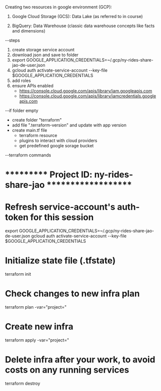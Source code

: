 Creating two resources in google environment (GCP):

1) Google Cloud Storage (GCS): Data Lake (as referred to in course)

2) BigQuery: Data Warehouse (classic data warehouse concepts like facts and dimensions)


--steps
1. create storage service account
2. download json and save to folder
3. export GOOGLE_APPLICATION_CREDENTIALS=~/.gcp/ny-rides-share-jao-de-user.json
4. gcloud auth activate-service-account --key-file $GOOGLE_APPLICATION_CREDENTIALS
5. add roles
6. ensure APIs enabled
    - https://console.cloud.google.com/apis/library/iam.googleapis.com
    - https://console.cloud.google.com/apis/library/iamcredentials.googleapis.com



--if folder empty
- create folder "terraform"
- add file ".terraform-version" and update with app version
- create main.tf file
    - terraform resource
    - plugins to interact with cloud providers
    - get predefined google sorage bucket



--terraform commands
# ********* Project ID: ny-rides-share-jao ******************

# Refresh service-account's auth-token for this session
export GOOGLE_APPLICATION_CREDENTIALS=~/.gcp/ny-rides-share-jao-de-user.json
gcloud auth activate-service-account --key-file $GOOGLE_APPLICATION_CREDENTIALS

# Initialize state file (.tfstate)
terraform init

# Check changes to new infra plan
terraform plan -var="project=<your-gcp-project-id>"

# Create new infra
terraform apply -var="project=<your-gcp-project-id>"

# Delete infra after your work, to avoid costs on any running services
terraform destroy

